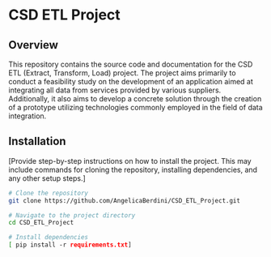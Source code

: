 # CSD ETL Project

## Overview

This repository contains the source code and documentation for the CSD ETL (Extract, Transform, Load) project. The project aims primarily to conduct a feasibility study on the development of an application aimed at integrating all data from services provided by various suppliers. Additionally, it also aims to develop a concrete solution through the creation of a prototype utilizing technologies commonly employed in the field of data integration.

## Installation

[Provide step-by-step instructions on how to install the project. This may include commands for cloning the repository, installing dependencies, and any other setup steps.]

```bash
# Clone the repository
git clone https://github.com/AngelicaBerdini/CSD_ETL_Project.git

# Navigate to the project directory
cd CSD_ETL_Project

# Install dependencies
[ pip install -r requirements.txt]
